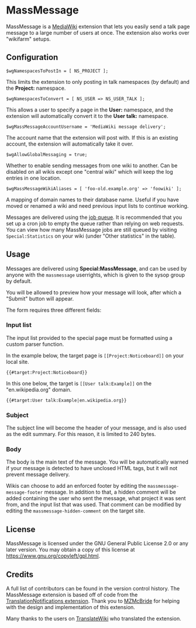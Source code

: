 # MassMessage

MassMessage is a [MediaWiki](https://www.mediawiki.org/) extension that lets you easily send a talk page message to a large number of users at once. The extension also works over "wikifarm" setups.

## Configuration

    $wgNamespacesToPostIn = [ NS_PROJECT ];

This limits the extension to only posting in talk namespaces (by default) and the **Project:** namespace.

    $wgNamespacesToConvert = [ NS_USER => NS_USER_TALK ];

This allows a user to specify a page in the **User:** namespace, and the extension will automatically convert it to the **User talk:** namespace.

    $wgMassMessageAccountUsername = 'MediaWiki message delivery';

The account name that the extension will post with. If this is an existing account, the extension will automatically take it over.

    $wgAllowGlobalMessaging = true;

Whether to enable sending messages from one wiki to another. Can be disabled on all wikis except one "central wiki" which will keep the log entries in one location.

    $wgMassMessageWikiAliases = [ 'foo-old.example.org' => 'foowiki' ];

A mapping of domain names to their database name. Useful if you have moved or renamed a wiki and need previous input lists to continue working.

Messages are delivered using the [job queue](https://www.mediawiki.org/wiki/Manual:Job_queue). It is recommended that you set up a cron job to empty the queue rather than relying on web requests. You can view how many MassMessage jobs are still queued by visiting `Special:Statistics` on your wiki (under "Other statistics" in the table).


## Usage

Messages are delivered using **Special:MassMessage**, and can be used by anyone with the `massmessage` userrights, which is given to the sysop group by default.

You will be allowed to preview how your message will look, after which a "Submit" button will appear.

The form requires three different fields:

### Input list

The input list provided to the special page must be formatted using a custom parser function.

In the example below, the target page is `[[Project:Noticeboard]]` on your local site.

    {{#target:Project:Noticeboard}}

In this one below, the target is `[[User talk:Example]]` on the "en.wikipedia.org" domain.

    {{#target:User talk:Example|en.wikipedia.org}}

### Subject

The subject line will become the header of your message, and is also used as the edit summary. For this reason, it is limited to 240 bytes.

### Body

The body is the main text of the message. You will be automatically warned if your message is detected to have unclosed HTML tags, but it will not prevent message delivery.

Wikis can choose to add an enforced footer by editing the `massmessage-message-footer` message. In addition to that, a hidden comment will be added containing the user who sent the message, what project it was sent from, and the input list that was used. That comment can be modified by editing the `massmessage-hidden-comment` on the target site.

## License

MassMessage is licensed under the GNU General Public License 2.0 or any later version. You may obtain a copy of this license at <https://www.gnu.org/copyleft/gpl.html>.

## Credits

A full list of contributors can be found in the version control history. The MassMessage extension is based off of code from the [TranslationNotifications extension](https://mediawiki.org/wiki/Extension:TranslationNotifications). Thank you to [MZMcBride](https://en.wikipedia.org/wiki/User:MZMcBride) for helping with the design and implementation of this extension.

Many thanks to the users on [TranslateWiki](https://translatewiki.net) who translated the extension.
